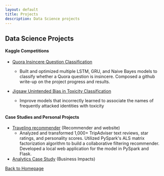 ```yaml
---
layout: default
title: Projects
description: Data Science projects
---
```


## Data Science Projects

#### Kaggle Competitions
- [Quora Insincere Question Classification](https://github.com/kammybdeng/quora-insincere-question)
  - Built and optimized multiple LSTM, GRU, and Naive Bayes models to classify whether a Quora question is insincere. Composed a github write-up on the project progress and results.

- [Jigsaw Unintended Bias in Toxicity Classification](https://github.com/kammybdeng/jigsaw-unintended-bia)
  - Improve models that incorrectly learned to associate the names of frequently attacked identities with toxicity

#### Case Studies and Personal Projects
- [Traveling recommender](https://github.com/kammybdeng/travel-time-rec) (Recommender and website)
	- Analyzed and transformed 1,000+ TripAdviser text reviews, star ratings, and personality scores. Utilized PySpark's ALS matrix factorization algorithm to build a collaborative filtering recommender. Developed a local web application for the model in PySpark and Flask.
- [Analytics Case Study](https://github.com/kammybdeng/churn-analysis-case-study) (Business Impacts)


[Back to Homepage](./)
